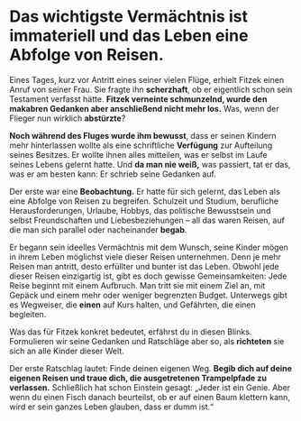 # Das wichtigste Vermächtnis ist immateriell und das Leben eine Abfolge von Reisen.

Eines Tages, kurz vor Antritt eines seiner vielen Flüge, erhielt Fitzek einen Anruf von seiner Frau. Sie fragte ihn **scherzhaft**, ob er eigentlich schon sein Testament verfasst hätte. **Fitzek verneinte schmunzelnd, wurde den makabren Gedanken aber anschließend nicht mehr los.** Was, wenn der Flieger nun wirklich **abstürzte**?

**Noch während des Fluges wurde ihm bewusst**, dass er seinen Kindern mehr hinterlassen wollte als eine schriftliche **Verfügung** zur Aufteilung seines Besitzes. Er wollte ihnen alles mitteilen, was er selbst im Laufe seines Lebens gelernt hatte. Und **da man nie weiß,** was passiert, tat er das, was er am besten kann: Er schrieb seine Gedanken auf.

Der erste war eine **Beobachtung.** Er hatte für sich gelernt, das Leben als eine Abfolge von Reisen zu begreifen. Schulzeit und Studium, berufliche Herausforderungen, Urlaube, Hobbys, das politische Bewusstsein und selbst Freundschaften und Liebesbeziehungen – all das waren Reisen, auf die man sich parallel oder nacheinander **begab**.

Er begann sein ideelles Vermächtnis mit dem Wunsch, seine Kinder mögen in ihrem Leben möglichst viele dieser Reisen unternehmen. Denn je mehr Reisen man antritt, desto erfüllter und bunter ist das Leben. Obwohl jede dieser Reisen einzigartig ist, gibt es doch gewisse Gemeinsamkeiten: Jede Reise beginnt mit einem Aufbruch. Man tritt sie mit einem Ziel an, mit Gepäck und einem mehr oder weniger begrenzten Budget. Unterwegs gibt es Wegweiser, die **einen** auf Kurs halten, und Gefährten, die einen begleiten.

Was das für Fitzek konkret bedeutet, erfährst du in diesen Blinks. Formulieren wir seine Gedanken und Ratschläge aber so, als **richteten** sie sich an alle Kinder dieser Welt.

Der erste Ratschlag lautet: Finde deinen eigenen Weg. **Begib dich auf deine eigenen Reisen und traue dich, die ausgetretenen Trampelpfade zu verlassen.** Schließlich hat schon Einstein gesagt: „Jeder ist ein Genie. Aber wenn du einen Fisch danach beurteilst, ob er auf einen Baum klettern kann, wird er sein ganzes Leben glauben, dass er dumm ist.“

